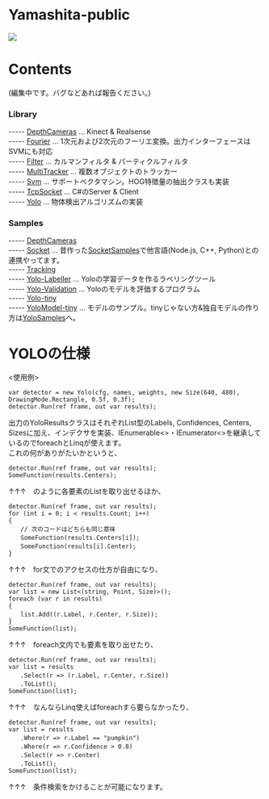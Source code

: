 # Yamashita-public 

[![](https://img.youtube.com/vi/Ov_aY8wiDdg/0.jpg)](https://www.youtube.com/watch?v=Ov_aY8wiDdg)

# Contents
(編集中です。バグなどあれば報告ください。)  

### Library
----- [DepthCameras](/Library/Yamashita.DepthCameras) ... Kinect & Realsense  
----- [Fourier](/Library/Yamashita.Fourier) ... 1次元および2次元のフーリエ変換。出力インターフェースはSVMにも対応  
----- [Filter](/Library/Yamashita.Filter) ... カルマンフィルタ & パーティクルフィルタ  
----- [MultiTracker](/Library/Yamashita.MultiTracker) ... 複数オブジェクトのトラッカー  
----- [Svm](/Library/Yamashita.Svm) ... サポートベクタマシン。HOG特徴量の抽出クラスも実装  
----- [TcpSocket](/Library/Yamashita.TcpSocket) ... C#のServer & Client  
----- [Yolo](/Library/Yamashita.Yolo) ... 物体検出アルゴリズムの実装  

### Samples
----- [DepthCameras](/Samples/Samples.DepthCameras)  
----- [Socket](/Samples/Samples.Socket) ... 昔作った[SocketSamples](https://github.com/husty530/SocketSamples)で他言語(Node.js, C++, Python)との連携やってます。  
----- [Tracking](/Samples/Samples.Tracking)  
----- [Yolo-Labeller](/Samples/Samples.Yolo-Labeller) ... Yoloの学習データを作るラベリングツール  
----- [Yolo-Validation](/Samples/Samples.Yolo-Validation) ... Yoloのモデルを評価するプログラム  
----- [Yolo-tiny](/Samples/Samples.Yolo-tiny)  
----- [YoloModel-tiny](/Samples/YoloModel-tiny) ... モデルのサンプル。tinyじゃない方&独自モデルの作り方は[YoloSamples](https://github.com/husty530/YoloSamples)へ。  

# YOLOの仕様
<使用例>  
```
var detector = new Yolo(cfg, names, weights, new Size(640, 480), DrawingMode.Rectangle, 0.5f, 0.3f);  
detector.Run(ref frame, out var results);  
```  
  
出力のYoloResultsクラスはそれぞれList型のLabels, Confidences, Centers, Sizesに加え、インデクサを実装、IEnumerable<>・IEnumerator<>を継承しているのでforeachとLinqが使えます。  
これの何がありがたいかというと、  
  
```
detector.Run(ref frame, out var results);  
SomeFunction(results.Centers);  
```
↑↑↑　のように各要素のListを取り出せるほか、  
  
```  
detector.Run(ref frame, out var results);  
for (int i = 0; i < results.Count; i++)  
{  
　　// 次のコードはどちらも同じ意味  
　　SomeFunction(results.Centers[i]);  
　　SomeFunction(results[i].Center);  
}  
```  
↑↑↑　for文でのアクセスの仕方が自由になり、  
```  
detector.Run(ref frame, out var results);  
var list = new List<(string, Point, Size)>();  
foreach (var r in results)  
{  
　　list.Add((r.Label, r.Center, r.Size));  
}  
SomeFunction(list);  
```  
↑↑↑　foreach文内でも要素を取り出せたり、  
  
```  
detector.Run(ref frame, out var results);
var list = results  
　　.Select(r => (r.Label, r.Center, r.Size))  
　　.ToList();  
SomeFunction(list);  
``` 
↑↑↑　なんならLinq使えばforeachすら要らなかったり、  
  
```
detector.Run(ref frame, out var results);  
var list = results  
　　.Where(r => r.Label == "pumpkin")  
　　.Where(r => r.Confidence > 0.8)
　　.Select(r => r.Center)  
　　.ToList();  
SomeFunction(list);  
```  
↑↑↑　条件検索をかけることが可能になります。  
